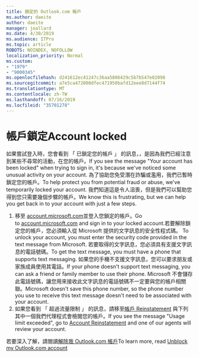 ```yaml
---
title: 鎖定的 Outlook.com 帳戶
ms.author: daeite
author: daeite
manager: joallard
ms.date: 4/30/2019
ms.audience: ITPro
ms.topic: article
ROBOTS: NOINDEX, NOFOLLOW
localization_priority: Normal
ms.custom:
- "1979"
- "9000345"
ms.openlocfilehash: d241612ec41247c36aa5806429c5b7b547e02098
ms.sourcegitcommit: a7e5ca472000dfec471950bafd12eee8d7144f74
ms.translationtype: MT
ms.contentlocale: zh-TW
ms.lasthandoff: 07/16/2019
ms.locfileid: "35701278"
---
```

# <a name="account-locked"></a><span data-ttu-id="088af-102">帳戶鎖定</span><span class="sxs-lookup"><span data-stu-id="088af-102">Account locked</span></span>

<span data-ttu-id="088af-103">如果嘗試登入時，您會看到 「 已鎖定您的帳戶 」 的訊息，，是因為我們已經注意到某些不尋常的活動，在您的帳戶。</span><span class="sxs-lookup"><span data-stu-id="088af-103">If you see the message "Your account has been locked" when trying to sign in, it's because we've noticed some unusual activity on your account.</span></span> <span data-ttu-id="088af-104">為了協助您免受潛在詐騙或濫用，我們已暫時鎖定您的帳戶。</span><span class="sxs-lookup"><span data-stu-id="088af-104">To help protect you from potential fraud or abuse, we've temporarily locked your account.</span></span> <span data-ttu-id="088af-105">我們知道這是令人沮喪，但是我們可以幫助您得到您只需要幾個步驟的帳戶。</span><span class="sxs-lookup"><span data-stu-id="088af-105">We know this is frustrating, but we can help you get back in to your account with just a few steps.</span></span>

1. <span data-ttu-id="088af-106">移至 [account.microsoft.com](https://go.microsoft.com/fwlink/?linkid=2090484)並登入您鎖定的帳戶。</span><span class="sxs-lookup"><span data-stu-id="088af-106">Go to [account.microsoft.com](https://go.microsoft.com/fwlink/?linkid=2090484) and sign in to your locked account.</span></span><span data-ttu-id="088af-107">若要解除鎖定您的帳戶，您必須輸入從 Microsoft 提供的文字訊息的安全性程式碼。</span><span class="sxs-lookup"><span data-stu-id="088af-107"> To unlock your account, you must enter the security code provided in the text message from Microsoft.</span></span> <span data-ttu-id="088af-108">若要取得的文字訊息，您必須具有支援文字訊息的電話號碼。</span><span class="sxs-lookup"><span data-stu-id="088af-108">To get the text message, you must have a phone that supports text messaging.</span></span> <span data-ttu-id="088af-109">如果您的手機不支援文字訊息，您可以要求朋友或家族成員使用其電話。</span><span class="sxs-lookup"><span data-stu-id="088af-109">If your phone doesn't support text messaging, you can ask a friend or family member to use their phone.</span></span> <span data-ttu-id="088af-110">Microsoft 不會儲存此電話號碼，讓您用來接收此文字訊息的電話號碼不一定要與您的帳戶相關聯。</span><span class="sxs-lookup"><span data-stu-id="088af-110">Microsoft doesn't save this phone number, so the phone number you use to receive this text message doesn't need to be associated with your account.</span></span>
2. <span data-ttu-id="088af-111">如果您看到 「 超過流量限制 」 的訊息，請移至[帳戶 Reinstatement](https://go.microsoft.com/fwlink/?linkid=2090483) 與下列其中一個我們代理程式會檢閱您的帳戶。</span><span class="sxs-lookup"><span data-stu-id="088af-111">If you see the message "Usage limit exceeded", go to [Account Reinstatement](https://go.microsoft.com/fwlink/?linkid=2090483) and one of our agents will review your account.</span></span>

<span data-ttu-id="088af-112">若要深入了解，請閱讀[解除我 Outlook.com 帳戶](https://support.office.com/article/f4ad2701-d166-4d8b-8a6a-9af2a1f8a4c4?wt.mc_id=Office_Outlook_com_Alchemy)</span><span class="sxs-lookup"><span data-stu-id="088af-112">To learn more, read [Unblock my Outlook.com account](https://support.office.com/article/f4ad2701-d166-4d8b-8a6a-9af2a1f8a4c4?wt.mc_id=Office_Outlook_com_Alchemy)</span></span> 